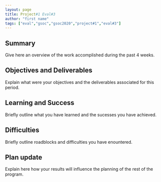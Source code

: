 ```yaml
---
layout: page
title: Project#1 Eval#3
author: "first name"
tags: ["eval","gsoc","gsoc2020","project#1","eval#3"]
---
```


## Summary
Give here an overview of the work accomplished during the past 4 weeks. 

## Objectives and Deliverables
Explain what were your objectives and the deliverables associated for this period.


## Learning and Success
Briefly outline what you have learned and the sucesses you have achieved.

## Difficulties
Briefly outline roadblocks and difficulties you have enountered.

## Plan update
Explain here how your results will influence the planning of the rest of the program.

